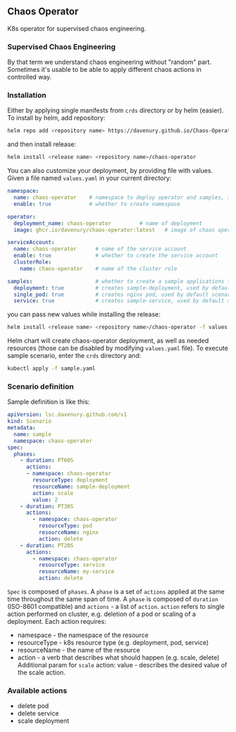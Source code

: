 ## Chaos Operator

K8s operator for supervised chaos engineering.

### Supervised Chaos Engineering
By that term we understand chaos engineering without "random" part. Sometimes it's usable to be able to
apply different chaos actions in controlled way.

### Installation
Either by applying single manifests from `crds` directory or by helm (easier). To install by helm, add repository:
```bash
helm repo add <repository name> https://davenury.github.io/Chaos-Operator
```
and then install release:

```bash
helm install <release name> <repository name>/chaos-operator
```

You can also customize your deployment, by providing file with values. Given a file named `values.yaml` in your current directory:
```yaml
namespace:
  name: chaos-operator    # namespace to deploy operator and samples, if applied
  enable: true            # whether to create namespace

operator:
  deployment_name: chaos-operator         # name of deployment 
  image: ghcr.io/davenury/chaos-operator:latest   # image of chaos operator, for specific versions, head to: https://github.com/users/Davenury/packages/container/package/chaos-operator

serviceAccount:
  name: chaos-operator      # name of the service account
  enable: true              # whether to create the service account
  clusterRole:
    name: chaos-operator    # name of the cluster role

samples:                    # whether to create a sample applications to demonstrate the capabilities of the operator
  deployment: true          # creates sample-deployment, used by default scenario in the first phase
  single_pod: true          # creates nginx pod, used by default scenario in the second phase
  service: true             # creates sample-service, used by default scenario in the third phase
```
you can pass new values while installing the release:
```bash
helm install <release name> <repository name>/chaos-operator -f values.yaml
```

Helm chart will create chaos-operator deployment, as well as needed resources (those can be disabled by modifying `values.yaml` file).
To execute sample scenario, enter the `crds` directory and:
```bash
kubectl apply -f sample.yaml
```

### Scenario definition
Sample definition is like this:
```yaml
apiVersion: lsc.davenury.github.com/v1
kind: Scenario
metadata:
  name: sample
  namespace: chaos-operator
spec:
  phases:
    - duration: PT60S
      actions:
      - namespace: chaos-operator
        resourceType: deployment
        resourceName: sample-deployment
        action: scale
        value: 2
    - duration: PT30S
      actions:
        - namespace: chaos-operator
          resourceType: pod
          resourceName: nginx
          action: delete
    - duration: PT20S
      actions:
        - namespace: chaos-operator
          resourceType: service
          resourceName: my-service
          action: delete
```
`Spec` is composed of `phases`. A `phase` is a set of `actions` applied at the same time throughout the same span of time.
A `phase` is composed of `duration` (ISO-8601 compatible) and `actions` - a list of `action`.
`action` refers to single action performed on cluster, e.g. deletion of a pod or scaling of a deployment. Each action requires:
* namespace - the namespace of the resource
* resourceType - k8s resource type (e.g. deployment, pod, service)
* resourceName - the name of the resource
* action - a verb that describes what should happen (e.g. scale, delete)
Additional param for `scale` action: value - describes the desired value of the scale action.

### Available actions
* delete pod
* delete service
* scale deployment
